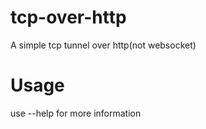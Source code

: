 # tcp-over-http
A simple tcp tunnel over http(not websocket)

# Usage
use --help for more information